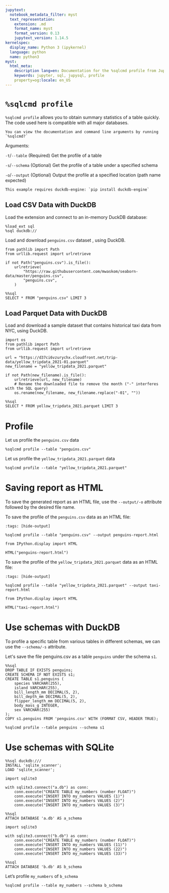 ```yaml
---
jupytext:
  notebook_metadata_filter: myst
  text_representation:
    extension: .md
    format_name: myst
    format_version: 0.13
    jupytext_version: 1.14.5
kernelspec:
  display_name: Python 3 (ipykernel)
  language: python
  name: python3
myst:
  html_meta:
    description lang=en: Documentation for the %sqlcmd profile from JupySQL
    keywords: jupyter, sql, jupysql, profile
    property=og:locale: en_US
---
```


# `%sqlcmd profile` 

`%sqlcmd profile` allows you to obtain summary statistics of a table quickly. The code used here is compatible with all major databases.

```{note}
You can view the documentation and command line arguments by running `%sqlcmd?`
```

Arguments:

`-t`/`--table` (Required) Get the profile of a table

`-s`/`--schema` (Optional) Get the profile of a table under a specified schema

`-o`/`--output` (Optional) Output the profile at a specified location (path name expected)

```{note}
This example requires duckdb-engine: `pip install duckdb-engine`
```

## Load CSV Data with DuckDB

Load the extension and connect to an in-memory DuckDB database:

```{code-cell} ipython3
%load_ext sql
%sql duckdb://
```

Load and download `penguins.csv` dataset , using DuckDB.

```{code-cell} ipython3
from pathlib import Path
from urllib.request import urlretrieve

if not Path("penguins.csv").is_file():
    urlretrieve(
        "https://raw.githubusercontent.com/mwaskom/seaborn-data/master/penguins.csv",
        "penguins.csv",
    )
```

```{code-cell} ipython3
%%sql
SELECT * FROM "penguins.csv" LIMIT 3
```

## Load Parquet Data with DuckDB

Load and download a sample dataset that contains historical taxi data from NYC, using DuckDB.

```{code-cell} ipython3
import os
from pathlib import Path
from urllib.request import urlretrieve

url = "https://d37ci6vzurychx.cloudfront.net/trip-data/yellow_tripdata_2021-01.parquet"
new_filename = "yellow_tripdata_2021.parquet"

if not Path(new_filename).is_file():
    urlretrieve(url, new_filename)
    # Rename the downloaded file to remove the month ("-" interferes with the SQL query)
    os.rename(new_filename, new_filename.replace("-01", ""))
```

```{code-cell} ipython3
%%sql
SELECT * FROM yellow_tripdata_2021.parquet LIMIT 3
```

# Profile 

Let us profile the `penguins.csv` data

```{code-cell} ipython3
%sqlcmd profile --table "penguins.csv"
```

Let us profile the `yellow_tripdata_2021.parquet` data

```{code-cell} ipython3
%sqlcmd profile --table "yellow_tripdata_2021.parquet"
```

# Saving report as HTML

To save the generated report as an HTML file, use the `--output/-o` attribute followed by the desired file name.

To save the profile of the `penguins.csv` data as an HTML file:

```{code-cell} ipython3
:tags: [hide-output]

%sqlcmd profile --table "penguins.csv" --output penguins-report.html
```

```{code-cell} ipython3
from IPython.display import HTML

HTML("penguins-report.html")
```

To save the profile of the `yellow_tripdata_2021.parquet` data as an HTML file:

```{code-cell} ipython3
:tags: [hide-output]

%sqlcmd profile --table "yellow_tripdata_2021.parquet" --output taxi-report.html
```

```{code-cell} ipython3
from IPython.display import HTML

HTML("taxi-report.html")
```

# Use schemas with DuckDB

To profile a specific table from various tables in different schemas, we can use the `--schema/-s` attribute.

Let's save the file penguins.csv as a table `penguins` under the schema `s1`.

```{code-cell} ipython3
%%sql 
DROP TABLE IF EXISTS penguins;
CREATE SCHEMA IF NOT EXISTS s1;
CREATE TABLE s1.penguins (
    species VARCHAR(255),
    island VARCHAR(255),
    bill_length_mm DECIMAL(5, 2),
    bill_depth_mm DECIMAL(5, 2),
    flipper_length_mm DECIMAL(5, 2),
    body_mass_g INTEGER,
    sex VARCHAR(255)
);
COPY s1.penguins FROM 'penguins.csv' WITH (FORMAT CSV, HEADER TRUE);
```

```{code-cell} ipython3
%sqlcmd profile --table penguins --schema s1 
```

# Use schemas with SQLite

```{code-cell} ipython3
%%sql duckdb:///
INSTALL 'sqlite_scanner';
LOAD 'sqlite_scanner';
```

```{code-cell} ipython3
import sqlite3

with sqlite3.connect("a.db") as conn:
    conn.execute("CREATE TABLE my_numbers (number FLOAT)")
    conn.execute("INSERT INTO my_numbers VALUES (1)")
    conn.execute("INSERT INTO my_numbers VALUES (2)")
    conn.execute("INSERT INTO my_numbers VALUES (3)")
```

```{code-cell} ipython3
%%sql
ATTACH DATABASE 'a.db' AS a_schema
```

```{code-cell} ipython3
import sqlite3

with sqlite3.connect("b.db") as conn:
    conn.execute("CREATE TABLE my_numbers (number FLOAT)")
    conn.execute("INSERT INTO my_numbers VALUES (11)")
    conn.execute("INSERT INTO my_numbers VALUES (22)")
    conn.execute("INSERT INTO my_numbers VALUES (33)")
```

```{code-cell} ipython3
%%sql
ATTACH DATABASE 'b.db' AS b_schema
```

Let’s profile `my_numbers` of `b_schema`

```{code-cell} ipython3
%sqlcmd profile --table my_numbers --schema b_schema
```